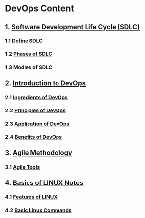 # DevOps Content

## 1. [Software Development Life Cycle (SDLC)](1_Fundamentals_of_SDLC.md)

### 1.1 [Define SDLC](1_Fundamentals_of_SDLC.md#11-define-sdlc)

### 1.2 [Phases of SDLC](1_Fundamentals_of_SDLC.md#12-phases-of-sdlc)

### 1.3 Modles of SDLC 

## 2. [Introduction to DevOps](2_Introduction_to_DevOps.md)

### 2.1 [Ingredients of DevOps](2_Introduction_to_DevOps.md#21-ingredients-of-devops)

### 2.2 [Principles of DevOps](2_Introduction_to_DevOps.md#22-principles-of-devops)

### 2.3 [Application of DevOps](2_Introduction_to_DevOps.md#23-application-of-devops)

### 2.4 [Benefits of DevOps](2_Introduction_to_DevOps.md#24-benefits-of-devops)

## 3. [Agile Methodology](3_Agile_Methodology.md)

### 3.1 [Agile Tools](3_Agile_Methodology.md#31-agile-tools)

## 4. [Basics of LINUX Notes](4_Basic_of_LINUX.md)

### 4.1 [Features of LINUX](4_Basic_of_LINUX.md#41-features-of-linux)

### 4.2 [Basic Linux Commands](4_Basic_of_LINUX.md#42-basic-commands-of-linux)